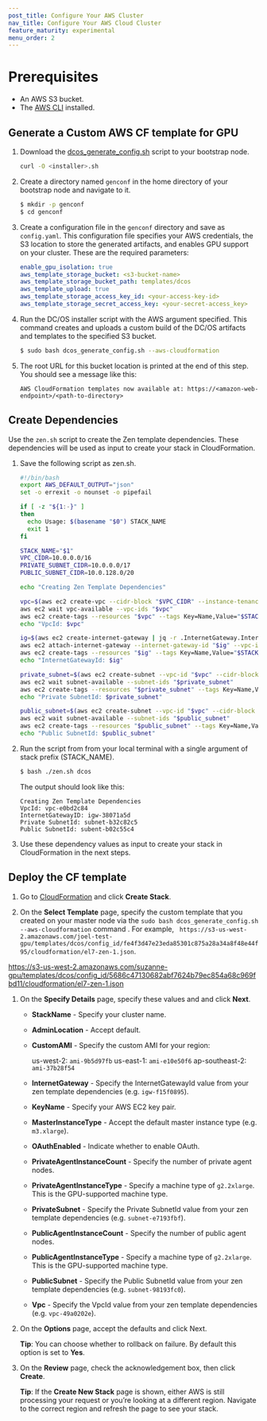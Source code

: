 ```yaml
---
post_title: Configure Your AWS Cluster
nav_title: Configure Your AWS Cloud Cluster
feature_maturity: experimental
menu_order: 2
---
```


#  Prerequisites
- An AWS S3 bucket.
- The [AWS CLI](https://aws.amazon.com/cli/) installed.

## Generate a Custom AWS CF template for GPU

1. Download the [dcos_generate_config.sh](https://dcos.io/releases/) script to your bootstrap node.
    ```bash
    curl -O <installer>.sh
    ```
    
1. Create a directory named `genconf` in the home directory of your bootstrap node and navigate to it.
    ```bash
    $ mkdir -p genconf
    $ cd genconf
    ```

1. Create a configuration file in the `genconf` directory and save as `config.yaml`. This configuration file specifies your AWS credentials, the S3 location to store the generated artifacts, and enables GPU support on your cluster. These are the required parameters:
    ```yaml
    enable_gpu_isolation: true
    aws_template_storage_bucket: <s3-bucket-name>
    aws_template_storage_bucket_path: templates/dcos
    aws_template_upload: true
    aws_template_storage_access_key_id: <your-access-key-id>
    aws_template_storage_secret_access_key: <your-secret-access_key>
    ```

1. Run the DC/OS installer script with the AWS argument specified. This command creates and uploads a custom build of the DC/OS artifacts and templates to the specified S3 bucket.
    ```bash
    $ sudo bash dcos_generate_config.sh --aws-cloudformation
    ```

1. The root URL for this bucket location is printed at the end of this step. You should see a message like this:
    ```
    AWS CloudFormation templates now available at: https://<amazon-web-endpoint>/<path-to-directory>
    ```
    
## Create Dependencies

Use the `zen.sh` script to create the Zen template dependencies. These dependencies will be used as input to create your stack in CloudFormation.

1. Save the following script as zen.sh.

    ```bash
    #!/bin/bash
    export AWS_DEFAULT_OUTPUT="json"
    set -o errexit -o nounset -o pipefail

    if [ -z "${1:-}" ]
    then
      echo Usage: $(basename "$0") STACK_NAME
      exit 1
    fi

    STACK_NAME="$1"
    VPC_CIDR=10.0.0.0/16
    PRIVATE_SUBNET_CIDR=10.0.0.0/17
    PUBLIC_SUBNET_CIDR=10.0.128.0/20

    echo "Creating Zen Template Dependencies"

    vpc=$(aws ec2 create-vpc --cidr-block "$VPC_CIDR" --instance-tenancy default | jq -r .Vpc.VpcId)
    aws ec2 wait vpc-available --vpc-ids "$vpc"
    aws ec2 create-tags --resources "$vpc" --tags Key=Name,Value="$STACK_NAME"
    echo "VpcId: $vpc"

    ig=$(aws ec2 create-internet-gateway | jq -r .InternetGateway.InternetGatewayId)
    aws ec2 attach-internet-gateway --internet-gateway-id "$ig" --vpc-id "$vpc"
    aws ec2 create-tags --resources "$ig" --tags Key=Name,Value="$STACK_NAME"
    echo "InternetGatewayId: $ig"

    private_subnet=$(aws ec2 create-subnet --vpc-id "$vpc" --cidr-block "$PRIVATE_SUBNET_CIDR" | jq -r .Subnet.SubnetId)
    aws ec2 wait subnet-available --subnet-ids "$private_subnet"
    aws ec2 create-tags --resources "$private_subnet" --tags Key=Name,Value="${STACK_NAME}-private"
    echo "Private SubnetId: $private_subnet"

    public_subnet=$(aws ec2 create-subnet --vpc-id "$vpc" --cidr-block "$PUBLIC_SUBNET_CIDR" | jq -r .Subnet.SubnetId)
    aws ec2 wait subnet-available --subnet-ids "$public_subnet"
    aws ec2 create-tags --resources "$public_subnet" --tags Key=Name,Value="${STACK_NAME}-public"
    echo "Public SubnetId: $public_subnet"
    ```

1. Run the script from from your local terminal with a single argument of stack prefix (STACK_NAME).
    ```bash
    $ bash ./zen.sh dcos
    ```
    
    The output should look like this:
    
    ```
    Creating Zen Template Dependencies
    VpcId: vpc-e0bd2c84
    InternetGatewayID: igw-38071a5d
    Private SubnetId: subnet-b32c82c5
    Public SubnetId: subent-b02c55c4
    ```
    
1. Use these dependency values as input to create your stack in CloudFormation in the next steps.

## Deploy the CF template

1. Go to [CloudFormation](https://console.aws.amazon.com/cloudformation/home) and click **Create Stack**.

1. On the **Select Template** page, specify the custom template that you created on your master node via the `sudo bash dcos_generate_config.sh --aws-cloudformation` command . For example, `
https://s3-us-west-2.amazonaws.com/joel-test-gpu/templates/dcos/config_id/fe4f3d47e23eda85301c875a28a34a8f48e44f95/cloudformation/el7-zen-1.json`.

https://s3-us-west-2.amazonaws.com/suzanne-gpu/templates/dcos/config_id/5686c47130682abf7624b79ec854a68c969fbd11/cloudformation/el7-zen-1.json

1. On the **Specify Details** page, specify these values and and click **Next**.
    - **StackName** - Specify your cluster name.
    - **AdminLocation** - Accept default.
    - **CustomAMI** - Specify the custom AMI for your region:

      us-west-2: `ami-9b5d97fb`
      us-east-1: `ami-e10e50f6`
      ap-southeast-2: `ami-37b28f54`

    - **InternetGateway** - Specify the InternetGatewayId value from your zen template dependencies (e.g. `igw-f15f0895`).
    - **KeyName** - Specify your AWS EC2 key pair.
    - **MasterInstanceType** - Accept the default master instance type (e.g. `m3.xlarge`).
    - **OAuthEnabled** - Indicate whether to enable OAuth.
    - **PrivateAgentInstanceCount** - Specify the number of private agent nodes.
    - **PrivateAgentInstanceType** - Specify a machine type of `g2.2xlarge`. This is the GPU-supported machine type.
    - **PrivateSubnet** - Specify the Private SubnetId value from your zen template dependencies (e.g. `subnet-e7193fbf`).
    - **PublicAgentInstanceCount** - Specify the number of public agent nodes.
    - **PublicAgentInstanceType** - Specify a machine type of `g2.2xlarge`. This is the GPU-supported machine type.
    - **PublicSubnet** - Specify the Public SubnetId value from your zen template dependencies (e.g. `subnet-98193fc0`).
    - **Vpc** - Specify the VpcId value from your zen template dependencies (e.g. `vpc-49a0202e`).

1. On the **Options** page, accept the defaults and click Next.
    
    **Tip**: You can choose whether to rollback on failure. By default this option is set to **Yes**.

1. On the **Review** page, check the acknowledgement box, then click **Create**.
    
    **Tip**: If the **Create New Stack** page is shown, either AWS is still processing your request or you’re looking at a different region. Navigate to the correct region and refresh the page to see your stack.